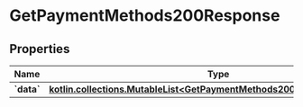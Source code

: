 
# GetPaymentMethods200Response

## Properties
Name | Type | Description | Notes
------------ | ------------- | ------------- | -------------
**&#x60;data&#x60;** | [**kotlin.collections.MutableList&lt;GetPaymentMethods200ResponseDataInner&gt;**](GetPaymentMethods200ResponseDataInner.md) |  |  [optional]




